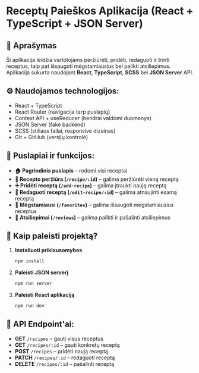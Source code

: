 # Receptų Paieškos Aplikacija (React + TypeScript + JSON Server)

## 📌 Aprašymas
Ši aplikacija leidžia vartotojams peržiūrėti, pridėti, redaguoti ir trinti receptus, taip pat išsaugoti mėgstamiausius bei palikti atsiliepimus. Aplikacija sukurta naudojant **React**, **TypeScript**, **SCSS** bei **JSON Server** API.

## ⚙️ Naudojamos technologijos:
- React + TypeScript
- React Router (navigacija tarp puslapių)
- Context API + useReducer (bendrai valdomi duomenys)
- JSON Server (fake backend)
- SCSS (stiliaus failai, responsive dizainas)
- Git + GitHub (versijų kontrolė)

## 📌 Puslapiai ir funkcijos:
- **🏠 Pagrindinis puslapis** – rodomi visi receptai
- **🔎 Recepto peržiūra (`/recipe/:id`)** – galima peržiūrėti vieną receptą
- **➕ Pridėti receptą (`/add-recipe`)** – galima įtraukti naują receptą
- **📝 Redaguoti receptą (`/edit-recipe/:id`)** – galima atnaujinti esamą receptą
- **💾 Mėgstamiausi (`/favorites`)** – galima išsaugoti mėgstamiausius receptus
- **💬 Atsiliepimai (`/reviews`)** – galima palikti ir pašalinti atsiliepimus

## 📌 Kaip paleisti projektą?
1. **Instaliuoti priklausomybes**  
   ```bash
   npm install
   ```
2. **Paleisti JSON serverį**  
   ```bash
   npm run server
   ```
3. **Paleisti React aplikaciją**  
   ```bash
   npm run dev
   ```

## 📌 API Endpoint'ai:
- **GET** `/recipes` – gauti visus receptus
- **GET** `/recipes/:id` – gauti konkretų receptą
- **POST** `/recipes` – pridėti naują receptą
- **PATCH** `/recipes/:id` – redaguoti receptą
- **DELETE** `/recipes/:id` – pašalinti receptą